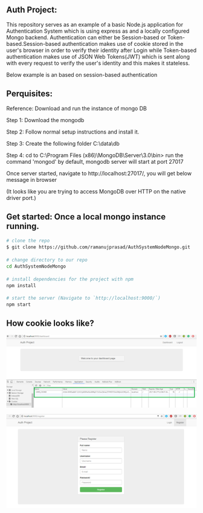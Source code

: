 ## Auth Project:

This repository serves as an example of a basic Node.js application for Authentication System which is using  express as and a locally configured Mongo backend.
Authentication can either be Session-based or Token-based.Session-based authentication makes use of cookie stored in the user's browser in order to verify their identity after Login while Token-based authentication makes use of JSON Web Tokens(JWT) which is sent along with every request to verify the user's identity and this makes it stateless.

Below example is an based on session-based authentication

## Perquisites:

Reference: Download and run the instance of mongo DB

Step 1: Download the mongodb

Step 2: Follow normal setup instructions and install it.

Step 3: Create the following folder
C:\data\db

Step 4: 
cd to C:\Program Files (x86)\MongoDB\Server\3.0\bin>
run the command 'mongod'
by default, mongodb server will start at port 27017

Once server started, navigate to http://localhost:27017/, you will get below message in browser

(It looks like you are trying to access MongoDB over HTTP on the native driver port.)

## Get started: Once a local mongo instance running.

```bash
# clone the repo
$ git clone https://github.com/ramanujprasad/AuthSystemNodeMongo.git

# change directory to our repo
cd AuthSystemNodeMongo

# install dependencies for the project with npm
npm install

# start the server (Navigate to `http://localhost:9000/`)
npm start

```

## How cookie looks like?

![Cookie design](https://github.com/ramanujprasad/AuthSystemNodeMongo/blob/master/images/cookie_after_login.png)

![Register design](https://github.com/ramanujprasad/AuthSystemNodeMongo/blob/master/images/register_page.png)

